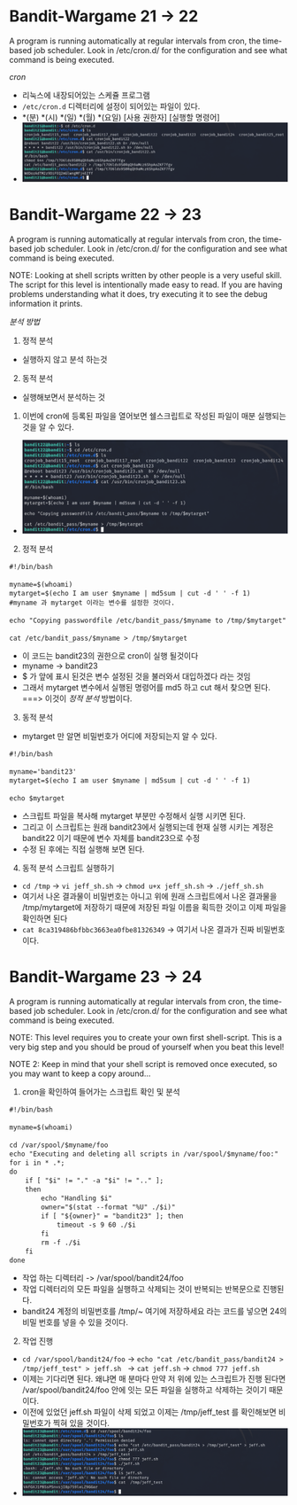 <h1>Bandit-Wargame 21 -> 22 </h1>
A program is running automatically at regular intervals from cron, the time-based job scheduler. Look in /etc/cron.d/ for the configuration and see what command is being executed.

*cron*
 - 리눅스에 내장되어있는 스케쥴 프로그램
 - `/etc/cron.d` 디렉터리에 설정이 되어있는 파일이 있다.
 - *(분) *(시) *(일) *(월) *(요일) [사용 권한자] [실행할 명령어]
 - ![image](/assets/bandit(2)/3.png)


<h1>Bandit-Wargame 22 -> 23 </h1>
A program is running automatically at regular intervals from cron, the time-based job scheduler. Look in /etc/cron.d/ for the configuration and see what command is being executed.

NOTE: Looking at shell scripts written by other people is a very useful skill. The script for this level is intentionally made easy to read. If you are having problems understanding what it does, try executing it to see the debug information it prints.

*분석 방법*
1) 정적 분석
 - 실행하지 않고 분석 하는것

2) 동적 분석
 - 실행해보면서 분석하는 것

1. 이번에 cron에 등록된 파일을 열어보면 쉘스크립트로 작성된 파일이 매분 실행되는 것을 알 수 있다.
 - ![image](/assets/bandit(2)/4.png)
2. 정적 분석
```
#!/bin/bash

myname=$(whoami)
mytarget=$(echo I am user $myname | md5sum | cut -d ' ' -f 1)
#myname 과 mytarget 이라는 변수를 설정한 것이다.

echo "Copying passwordfile /etc/bandit_pass/$myname to /tmp/$mytarget"

cat /etc/bandit_pass/$myname > /tmp/$mytarget

```
 - 이 코드는 bandit23의 권한으로 cron이 실행 될것이다
 - myname -> bandit23
 - $ 가 앞에 표시 된것은 변수 설정된 것을 불러와서 대입하겠다 라는 것임
 - 그래서 mytarget 변수에서 실행된 명령어를 md5 하고 cut 해서 찾으면 된다.
  ===> 이것이 *정적 분석* 방법이다.

3. 동적 분석
 - mytarget 만 알면 비밀번호가 어디에 저장되는지 알 수 있다.
 ```
#!/bin/bash

myname='bandit23'
mytarget=$(echo I am user $myname | md5sum | cut -d ' ' -f 1)

echo $mytarget

```
 - 스크립트 파일을 복사해 mytarget 부분만 수정해서 실행 시키면 된다.
 - 그리고 이 스크립트는 원래 bandit23에서 실행되는데 현재 실행 시키는 계정은 bandit22 이기 때문에 변수 자체를 bandit23으로 수정
 - 수정 된 후에는 직접 실행해 보면 된다.
 
 4. 동적 분석 스크립트 실행하기
  - `cd /tmp` -> `vi jeff_sh.sh` -> `chmod u+x jeff_sh.sh` -> `./jeff_sh.sh`
  - 여기서 나온 결과물이 비밀번호는 아니고 위에 원래 스크립트에서 나온 결과물을 /tmp/mytarget에 저장하기 때문에 저장된 파일 이름을 획득한 것이고 이제 파일을 확인하면 된다
  - `cat 8ca319486bfbbc3663ea0fbe81326349` -> 여기서 나온 결과가 진짜 비밀번호 이다.


  <h1>Bandit-Wargame 23 -> 24 </h1>
  A program is running automatically at regular intervals from cron, the time-based job scheduler. Look in /etc/cron.d/ for the configuration and see what command is being executed.

NOTE: This level requires you to create your own first shell-script. This is a very big step and you should be proud of yourself when you beat this level!

NOTE 2: Keep in mind that your shell script is removed once executed, so you may want to keep a copy around…

1. cron을 확인하여 들어가는 스크립트 확인 및 분석
```
#!/bin/bash

myname=$(whoami)

cd /var/spool/$myname/foo
echo "Executing and deleting all scripts in /var/spool/$myname/foo:"
for i in * .*;
do
    if [ "$i" != "." -a "$i" != ".." ];
    then
        echo "Handling $i"
        owner="$(stat --format "%U" ./$i)"
        if [ "${owner}" = "bandit23" ]; then
            timeout -s 9 60 ./$i
        fi
        rm -f ./$i
    fi
done
```
 - 작업 하는 디렉터리 -> /var/spool/bandit24/foo
 - 작업 디렉터리의 모든 파일을 실행하고 삭제되는 것이 반복되는 반복문으로 진행된다.
 - bandit24 계정의 비밀번호를 /tmp/~ 여기에 저장하세요 라는 코드를 넣으면 24의 비밀 번호를 넣을 수 있을 것이다.

2. 작업 진행
 - `cd /var/spool/bandit24/foo` -> `echo "cat /etc/bandit_pass/bandit24 > /tmp/jeff_test" > jeff.sh ` -> `cat jeff.sh` -> `chmod 777 jeff.sh`
 - 이제는 기다리면 된다. 왜냐면 매 분마다 만약 저 위에 있는 스크립트가 진행 된다면 /var/spool/bandit24/foo 안에 잇는 모든 파일을 실행하고 삭제하는 것이기 때문이다.
 - 이전에 있었던 jeff.sh 파일이 삭제 되었고 이제는 /tmp/jeff_test 를 확인해보면 비밀번호가 찍혀 있을 것이다.
 - ![image](/assets/bandit(2)/5.png)
